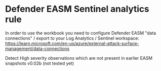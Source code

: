 # Defender EASM Sentinel analytics rule

In order to use the workbook you need to configure Defender EASM "data connections" / export to your Log Analytics / Sentinel workspace: https://learn.microsoft.com/en-us/azure/external-attack-surface-management/data-connections

Detect High severity observations which are not present in earlier EASM snapshots
v0.02b (not tested yet)
